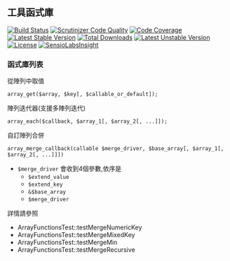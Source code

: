 ## 工具函式庫

[![Build Status](https://travis-ci.org/colindev/common.svg?branch=master)](https://travis-ci.org/colindev/common)
[![Scrutinizer Code Quality](https://scrutinizer-ci.com/g/colindev/common/badges/quality-score.png)](https://scrutinizer-ci.com/g/colindev/common)
[![Code Coverage](https://scrutinizer-ci.com/g/colindev/common/badges/coverage.png)](https://scrutinizer-ci.com/g/colindev/common/?branch=master)
[![Latest Stable Version](https://poser.pugx.org/rde/common/v/stable.svg)](https://packagist.org/packages/rde/common)
[![Total Downloads](https://poser.pugx.org/rde/common/downloads.svg)](https://packagist.org/packages/rde/common)
[![Latest Unstable Version](https://poser.pugx.org/rde/common/v/unstable.svg)](https://packagist.org/packages/rde/common)
[![License](https://poser.pugx.org/rde/common/license.svg)](https://packagist.org/packages/rde/common)
[![SensioLabsInsight](https://insight.sensiolabs.com/projects/ba644cfb-3f1d-4a7b-b5eb-d9bd463c684e/mini.png)](https://insight.sensiolabs.com/projects/ba644cfb-3f1d-4a7b-b5eb-d9bd463c684e)

### 函式庫列表

從陣列中取值

```
array_get($array, $key[, $callable_or_default]);
```

陣列迭代器(支援多陣列迭代)

```
array_each($callback, $array_1[, $array_2[, ...]]);
```

自訂陣列合併

```
array_merge_callback(callable $merge_driver, $base_array[, $array_1[, $array_2[, ...]]])
```

 - `$merge_driver` 會收到4個參數,依序是
    - `$extend_value`
    - `$extend_key`
    - `&$base_array`
    - `$merge_driver`

詳情請參照
 - ArrayFunctionsTest::testMergeNumericKey
 - ArrayFunctionsTest::testMergeMixedKey
 - ArrayFunctionsTest::testMergeMin
 - ArrayFunctionsTest::testMergeRecursive
